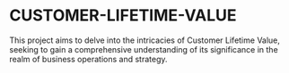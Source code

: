 # CUSTOMER-LIFETIME-VALUE
This project aims to delve into the intricacies of Customer Lifetime Value, seeking to gain a comprehensive understanding of its significance in the realm of business operations and strategy.
